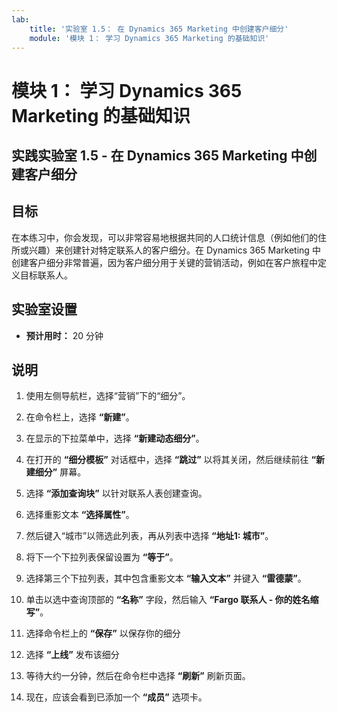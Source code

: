 ```yaml
---
lab:
    title: '实验室 1.5： 在 Dynamics 365 Marketing 中创建客户细分'
    module: '模块 1： 学习 Dynamics 365 Marketing 的基础知识'
---
```


模块 1： 学习 Dynamics 365 Marketing 的基础知识
========================

## 实践实验室 1.5 - 在 Dynamics 365 Marketing 中创建客户细分

## 目标

在本练习中，你会发现，可以非常容易地根据共同的人口统计信息（例如他们的住所或兴趣）来创建针对特定联系人的客户细分。在 Dynamics 365 Marketing 中创建客户细分非常普遍，因为客户细分用于关键的营销活动，例如在客户旅程中定义目标联系人。

## 实验室设置

  - **预计用时：** 20 分钟

## 说明

1. 使用左侧导航栏，选择“营销”下的“细分”。 

2. 在命令栏上，选择 **“新建”**。

3. 在显示的下拉菜单中，选择 **“新建动态细分”**。

4. 在打开的 **“细分模板”** 对话框中，选择 **“跳过”** 以将其关闭，然后继续前往 **“新建细分”** 屏幕。

5. 选择 **“添加查询块”** 以针对联系人表创建查询。 

6. 选择重影文本 **“选择属性”**。 

7. 然后键入“城市”以筛选此列表，再从列表中选择 **“地址1: 城市”**。

8. 将下一个下拉列表保留设置为 **“等于”**。 

9. 选择第三个下拉列表，其中包含重影文本 **“输入文本”** 并键入 **“雷德蒙”**。

10. 单击以选中查询顶部的 **“名称”** 字段，然后输入 **“Fargo 联系人 - 你的姓名缩写”**。

11. 选择命令栏上的 **“保存”** 以保存你的细分

12. 选择 **“上线”** 发布该细分 

13. 等待大约一分钟，然后在命令栏中选择 **“刷新”** 刷新页面。 

14. 现在，应该会看到已添加一个 **“成员”** 选项卡。 
